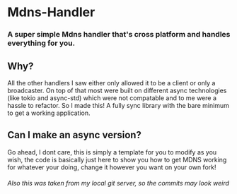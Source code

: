 # **Mdns-Handler**
### A super simple Mdns handler that's cross platform and handles everything for you.



## Why?
All the other handlers I saw either only allowed it to be a client or only a broadcaster. On top of that most were built on different async technologies (like tokio and async-std) which were not compatable and to me were a hassle to refactor. So I made this!  A fully sync library with the bare minimum to get a working application.

## Can I make an async version?
Go ahead, I dont care, this is simply a template for you to modify as you wish, the code is basically just here to show you how to get MDNS working for whatever your doing, change it however you want on your own fork!

###### Also this was taken from my local git server, so the commits may look weird
